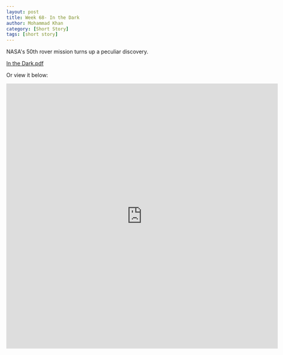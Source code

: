 ```yaml
---
layout: post
title: Week 68- In the Dark
author: Mohammad Khan
category: [Short Story]
tags: [short story]
---
```

NASA's 50th rover mission turns up a peculiar discovery.




<p><a href="https://drive.google.com/file/d/1PERo8jST-5YEARVusaBImOw4Kyba_Eqo/view?usp=sharing">
In the Dark.pdf</a></p>


Or view it below: 
<!-- <embed src="https://drive.google.com/file/d/1mrL8nISYXGzBGAjVw-4hgwagVCEkNMaT/view?usp=sharing#toolbar=0" width="800px" height="2100px" /> -->
<iframe
src="https://drive.google.com/file/d/1PERo8jST-5YEARVusaBImOw4Kyba_Eqo/view?usp=sharing&embedded=true"
style="width:718px; height:700px;" frameborder="0"></iframe>
